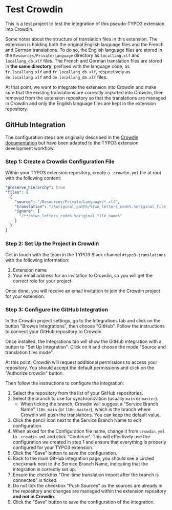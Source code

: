 # Test Crowdin

This is a test project to test the integration of this pseudo-TYPO3 extension into Crowdin.

Some notes about the structure of translation files in this extension. The extension is
holding both the original English language files and the French and German translations.
To do so, the English language files are stored in the `Resources/Private/Language` directory
as `locallang.xlf` and `locallang_db.xlf` files. The French and German translation files are
stored in **the same directory**, prefixed with the language code, as `fr.locallang.xlf` and
`fr.locallang_db.xlf`, respectively as `de.locallang.xlf` and `de.locallang_db.xlf` files.

At that point, we want to integrate the extension into Crowdin and make sure that the
existing translations are correctly imported into Crowdin, then removed from the extension
repository so that the translations are managed in Crowdin and only the English language
files are kept in the extension repository.

## GitHub Integration

The configuration steps are originally described in the
[Crowdin documentation](https://support.crowdin.com/github-integration/) but have been
adapted to the TYPO3 extension development workflow.

### Step 1: Create a Crowdin Configuration File

Within your TYPO3 extension repository, create a `.crowdin.yml` file at root with the
following content:

```yaml
"preserve_hierarchy": true
"files": [
  {
    "source": "/Resources/Private/Language/*.xlf",
    "translation": "/%original_path%/%two_letters_code%.%original_file_name%",
    "ignore": [
      "/**/%two_letters_code%.%original_file_name%"
    ]
  }
]
```

### Step 2: Set Up the Project in Crowdin

Get in touch with the team in the TYPO3 Slack channel `#typo3-translations` with the
following information:

1. Extension name
2. Your email address for an invitation to Crowdin, so you will get the correct role for
   your project.

Once done, you will receive an email invitation to join the Crowdin project for your
extension.

### Step 3: Configure the GitHub Integration

In the Crowdin project settings, go to the Integrations tab and click on the button
"Browse Integrations", then choose "GitHub". Follow the instructions to connect your
GitHub repository to Crowdin.

Once installed, the Integrations tab will show the GitHub integration with a button
to "Set Up Integration". Click on it and choose the mode "Source and translation files mode".

At this point, Crowdin will request additional permissions to access your repository.
You should accept the default permissions and click on the "Authorize crowdin" button.

Then follow the instructions to configure the integration:

1. Select the repository from the list of your GitHub repositories.
2. Select the branch to use for synchronization (usually `main` or `master`).
   - When ticking the branch, Crowdin will suggest a "Service Branch Name"
     `l10n_main` (or `l10n_master`), which is the branch where Crowdin will push
     the translations. You can keep the default value.
3. Click the pencil icon next to the Service Branch Name to edit configuration.
4. When asked for the Configuration file name, change it from `crowdin.yml` to
   `.crowdin.yml` and click "Continue". This will effectively use the configuration
   we created in step 1 and ensure that everything is properly configured for your
   TYPO3 extension.
5. Click the "Save" button to save the configuration.
6. Back to the main GitHub integration page, you should see a circled checkmark next
   to the Service Branch Name, indicating that the integration is correctly set up.
7. Ensure the checkbox "One-time translation import after the branch is connected" is
   ticked.
8. Do not tick the checkbox "Push Sources" as the sources are already in the repository
   and changes are managed within the extension repository **and not in Crowdin**.
9. Click the "Save" button to save the configuration of the integration. 